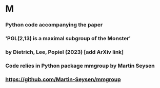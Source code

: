 # M
###
### Python code accompanying the paper
###    'PGL(2,13) is a maximal subgroup of the Monster'
### by Dietrich, Lee, Popiel (2023) [add ArXiv link]
###
### Code relies in Python package mmgroup by Martin Seysen
### https://github.com/Martin-Seysen/mmgroup
###
